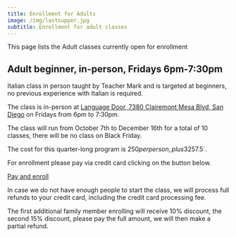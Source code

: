 ```yaml
---
title: Enrollment for Adults
image: /img/lastsupper.jpg
subtitle: Enrollment for adult classes
---
```


This page lists the Adult classes currently open for enrollment

## Adult beginner, in-person, Fridays 6pm-7:30pm

Italian class in person taught by Teacher Mark and is targeted at beginners, no previous experience with Italian is required.

The class is in-person at [Language Door, 7380 Clairemont Mesa Blvd, San Diego](https://goo.gl/maps/vCotwAoBbYNpx8vV9) on Fridays from 6pm to 7:30pm.

The class will run from October 7th to December 16th for a total of 10 classes, there will be no class on Black Friday.

The cost for this quarter-long program is $250 per person, plus 3% credit card processing fee `$257.5`.

For enrollment please pay via credit card clicking on the button below.

<div class="tc">
<a href="https://link.waveapps.com/bnekjw-3kjd5d" class="btn raise">Pay and enroll</a>
</div>

In case we do not have enough people to start the class, we will process full refunds to your credit card, including the credit card processing fee.

The first additional family member enrolling will receive 10% discount, the second 15% discount, please pay the full amount, we will then make a partial refund.
